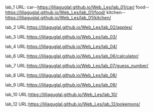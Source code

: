 lab_1  URL:    car--https://liliaguglal.github.io/Web_Les/lab_01/car/
                food--https://liliaguglal.github.io/Web_Les/lab_01/food/
                kitchen--https://liliaguglal.github.io/Web_Les/lab_01/kitchen/

lab_2  URL:https://liliaguglal.github.io/Web_Les/lab_02/apples/ 

lab_3  URL:https://liliaguglal.github.io/Web_Les/lab_03/

lab_4  URL:https://liliaguglal.github.io/Web_Les/lab_04/

lab_6  URL:https://liliaguglal.github.io/Web_Les/lab_06/calculator/

lab_7  URL:https://liliaguglal.github.io/Web_Les/lab_07/guess_number/

lab_8  URL:https://liliaguglal.github.io/Web_Les/lab_08/

lab_9  URL:https://liliaguglal.github.io/Web_Les/lab_09/

lab_10  URL:https://liliaguglal.github.io/Web_Les/lab_10/

lab_12  URL:https://liliaguglal.github.io/Web_Les/lab_12/pokemons/
